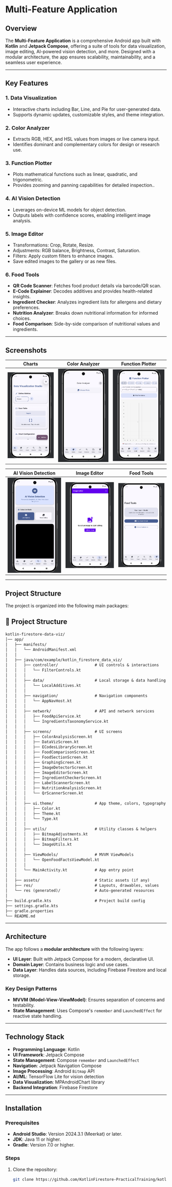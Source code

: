 # Multi-Feature Application 

## Overview
The **Multi-Feature Application** is a comprehensive Android app built with **Kotlin** and **Jetpack Compose**, offering a suite of tools for data visualization, image editing, AI-powered vision detection, and more. Designed with a modular architecture, the app ensures scalability, maintainability, and a seamless user experience.

---

## Key Features

### 1. Data Visualization
- Interactive charts including Bar, Line, and Pie for user-generated data.
- Supports dynamic updates, customizable styles, and theme integration.

### 2. Color Analyzer
- Extracts RGB, HEX, and HSL values from images or live camera input.
- Identifies dominant and complementary colors for design or research use.

### 3. Function Plotter
- Plots mathematical functions such as linear, quadratic, and trigonometric.
- Provides zooming and panning capabilities for detailed inspection..

### 4. AI Vision Detection
- Leverages on-device ML models for object detection.
- Outputs labels with confidence scores, enabling intelligent image analysis.

### 5. Image Editor
- Transformations: Crop, Rotate, Resize.
- Adjustments: RGB balance, Brightness, Contrast, Saturation.
- Filters: Apply custom filters to enhance images.
- Save edited images to the gallery or as new files.

### 6. Food Tools
- **QR Code Scanner**: Fetches food product details via barcode/QR scan.
- **E-Code Explainer**: Decodes additives and provides health-related insights.
- **Ingredient Checker**: Analyzes ingredient lists for allergens and dietary preferences.
- **Nutrition Analyzer**: Breaks down nutritional information for informed choices.
- **Food Comparison**: Side-by-side comparison of nutritional values and ingredients.

---

## Screenshots
| **Charts**                        | **Color Analyzer**                        | **Function Plotter**                       |
|-----------------------------------|-------------------------------------------|--------------------------------------------|
| ![Charts](screenshots/Charts.png) | ![Color Analyzer](screenshots/Colors.png) | ![Function Plotter](screenshots/Graph.png) |

| **AI Vision Detection**                | **Image Editor**                             | **Food Tools**                           |
|----------------------------------------|----------------------------------------------|------------------------------------------|
| ![AI Vision](screenshots/Detector.png) | ![Image Editor](screenshots/ImageEditor.png) | ![Food Tools](screenshots/FoodTools.png) |

---
## Project Structure
The project is organized into the following main packages:
## 📂 Project Structure

```text
kotlin-firestore-data-viz/
│── app/
│   ├── manifests/
│   │   └── AndroidManifest.xml
│   │
│   ├── java/com/example/kotlin_firestore_data_viz/
│   │   ├── controller/                # UI controls & interactions
│   │   │   └── FilterControls.kt
│   │   │
│   │   ├── data/                      # Local storage & data handling
│   │   │   └── LocalAdditives.kt
│   │   │
│   │   ├── navigation/                # Navigation components
│   │   │   └── AppNavHost.kt
│   │   │
│   │   ├── network/                   # API and network services
│   │   │   ├── FoodApiService.kt
│   │   │   └── IngredientsTaxonomyService.kt
│   │   │
│   │   ├── screens/                   # UI screens
│   │   │   ├── ColorAnalysisScreen.kt
│   │   │   ├── DataVizScreen.kt
│   │   │   ├── ECodesLibraryScreen.kt
│   │   │   ├── FoodComparisonScreen.kt
│   │   │   ├── FoodSectionScreen.kt
│   │   │   ├── GraphingScreen.kt
│   │   │   ├── ImageDetectorScreen.kt
│   │   │   ├── ImageEditorScreen.kt
│   │   │   ├── IngredientCheckerScreen.kt
│   │   │   ├── LabelScannerScreen.kt
│   │   │   ├── NutritionAnalysisScreen.kt
│   │   │   └── QrScannerScreen.kt
│   │   │
│   │   ├── ui.theme/                  # App theme, colors, typography
│   │   │   ├── Color.kt
│   │   │   ├── Theme.kt
│   │   │   └── Type.kt
│   │   │
│   │   ├── utils/                     # Utility classes & helpers
│   │   │   ├── BitmapAdjustments.kt
│   │   │   ├── BitmapFilters.kt
│   │   │   └── ImageUtils.kt
│   │   │
│   │   ├── ViewModels/                # MVVM ViewModels
│   │   │   └── OpenFoodFactsViewModel.kt
│   │   │
│   │   └── MainActivity.kt            # App entry point
│   │
│   ├── assets/                        # Static assets (if any)
│   ├── res/                           # Layouts, drawables, values
│   └── res (generated)/               # Auto-generated resources
│
├── build.gradle.kts                   # Project build config
├── settings.gradle.kts
├── gradle.properties
└── README.md
```

---
## Architecture
The app follows a **modular architecture** with the following layers:
- **UI Layer**: Built with Jetpack Compose for a modern, declarative UI.
- **Domain Layer**: Contains business logic and use cases.
- **Data Layer**: Handles data sources, including Firebase Firestore and local storage.

### Key Design Patterns
- **MVVM (Model-View-ViewModel)**: Ensures separation of concerns and testability.
- **State Management**: Uses Compose's `remember` and `LaunchedEffect` for reactive state handling.

---

## Technology Stack
- **Programming Language**: Kotlin
- **UI Framework**: Jetpack Compose
- **State Management**: Compose `remember` and `LaunchedEffect`
- **Navigation**: Jetpack Navigation Compose
- **Image Processing**: Android `Bitmap` API
- **AI/ML**: TensorFlow Lite for vision detection
- **Data Visualization**: MPAndroidChart library
- **Backend Integration**: Firebase Firestore

---

## Installation

### Prerequisites
- **Android Studio**: Version 2024.3.1 (Meerkat) or later.
- **JDK**: Java 11 or higher.
- **Gradle**: Version 7.0 or higher.

### Steps
1. Clone the repository:
   ```bash
   git clone https://github.com/KotlinFirestore-PracticalTraining/kotlin-firestore-data-viz.git